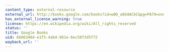 ```yaml
---
content_type: external-resource
external_url: http://books.google.com/books?id=w0D_a0G4ACkC&pg=PA79=onepage
has_external_license_warning: true
license: https://en.wikipedia.org/wiki/All_rights_reserved
status: ''
title: Google Books
uid: 66863484-e1f5-4ab4-961e-6ec58f3d5f72
wayback_url: ''
---
```

